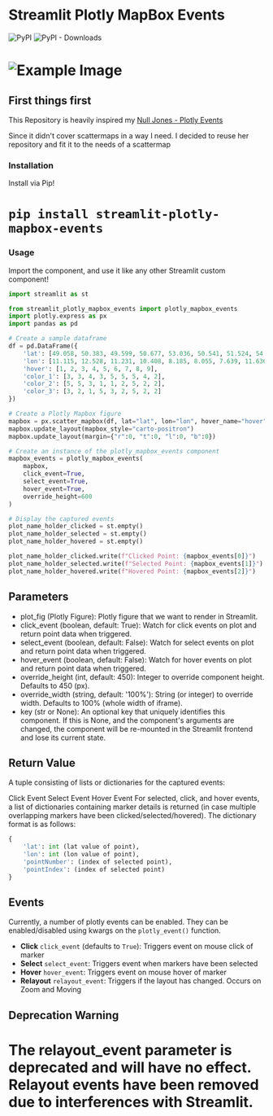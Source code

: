# Streamlit Plotly MapBox Events

![PyPI](https://img.shields.io/pypi/v/streamlit-plotly-mapbox-events)
![PyPI - Downloads](https://img.shields.io/pypi/dm/streamlit-plotly-mapbox-events)


![Example Image](https://github.com/reyemb/streamlit-plotly-mapbox-events/blob/main/example.gif)
=======

## First things first

This Repository is heavily inspired my [Null Jones - Plotly Events](https://github.com/null-jones/streamlit-plotly-events)

Since it didn't cover scattermaps in a way I need. I decided to reuse her repository and fit it to the needs of a scattermap

### Installation

Install via Pip!

```pip install streamlit-plotly-mapbox-events```
=======


### Usage

Import the component, and use it like any other Streamlit custom component!
```python
import streamlit as st

from streamlit_plotly_mapbox_events import plotly_mapbox_events
import plotly.express as px
import pandas as pd

# Create a sample dataframe
df = pd.DataFrame({
    'lat': [49.058, 50.383, 49.599, 50.677, 53.036, 50.541, 51.524, 54.992, 49.88],
    'lon': [11.115, 12.528, 11.231, 10.408, 8.185, 8.055, 7.639, 11.636, 7.678],
    'hover': [1, 2, 3, 4, 5, 6, 7, 8, 9],
    'color_1': [3, 3, 4, 3, 5, 5, 5, 4, 2],
    'color_2': [5, 5, 3, 1, 1, 2, 5, 2, 2],
    'color_3': [3, 2, 1, 5, 3, 2, 5, 2, 2]
})

# Create a Plotly Mapbox figure
mapbox = px.scatter_mapbox(df, lat="lat", lon="lon", hover_name="hover", zoom=5.5, height=600)
mapbox.update_layout(mapbox_style="carto-positron")
mapbox.update_layout(margin={"r":0, "t":0, "l":0, "b":0})

# Create an instance of the plotly_mapbox_events component
mapbox_events = plotly_mapbox_events(
    mapbox,
    click_event=True,
    select_event=True,
    hover_event=True,
    override_height=600
)

# Display the captured events
plot_name_holder_clicked = st.empty()
plot_name_holder_selected = st.empty()
plot_name_holder_hovered = st.empty()

plot_name_holder_clicked.write(f"Clicked Point: {mapbox_events[0]}")
plot_name_holder_selected.write(f"Selected Point: {mapbox_events[1]}")
plot_name_holder_hovered.write(f"Hovered Point: {mapbox_events[2]}")
```

## Parameters
- plot_fig (Plotly Figure): Plotly figure that we want to render in Streamlit.
- click_event (boolean, default: True): Watch for click events on plot and return point data when triggered.
- select_event (boolean, default: False): Watch for select events on plot and return point data when triggered.
- hover_event (boolean, default: False): Watch for hover events on plot and return point data when triggered.
- override_height (int, default: 450): Integer to override component height. Defaults to 450 (px).
- override_width (string, default: '100%'): String (or integer) to override width. Defaults to 100% (whole width of iframe).
- key (str or None): An optional key that uniquely identifies this component. If this is None, and the component's arguments are changed, the component will be re-mounted in the Streamlit frontend and lose its current state.


## Return Value

A tuple consisting of lists or dictionaries for the captured events:

Click Event
Select Event
Hover Event
For selected, click, and hover events, a list of dictionaries containing marker details is returned (in case multiple overlapping markers have been clicked/selected/hovered). The dictionary format is as follows:
```python
{
    'lat': int (lat value of point),
    'lon': int (lon value of point),
    'pointNumber': (index of selected point),
    'pointIndex': (index of selected point)
}
```

## Events
Currently, a number of plotly events can be enabled.  They can be enabled/disabled using kwargs on the `plotly_event()` function.
- **Click** `click_event` (defaults to `True`): Triggers event on mouse click of marker
- **Select** `select_event`: Triggers event when markers have been selected
- **Hover** `hover_event`: Triggers event on mouse hover of marker
- **Relayout** `relayout_event`: Triggers if the layout has changed. Occurs on Zoom and Moving

## Deprecation Warning
The relayout_event parameter is deprecated and will have no effect. Relayout events have been removed due to interferences with Streamlit.
=======

